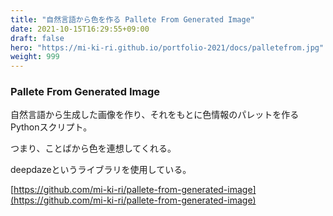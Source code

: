 ```yaml
---
title: "自然言語から色を作る Pallete From Generated Image"
date: 2021-10-15T16:29:55+09:00
draft: false
hero: "https://mi-ki-ri.github.io/portfolio-2021/docs/palletefrom.jpg"
weight: 999
---
```


### Pallete From Generated Image

自然言語から生成した画像を作り、それをもとに色情報のパレットを作るPythonスクリプト。

つまり、ことばから色を連想してくれる。

deepdazeというライブラリを使用している。

[https://github.com/mi-ki-ri/pallete-from-generated-image](https://github.com/mi-ki-ri/pallete-from-generated-image)
